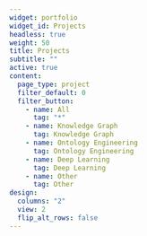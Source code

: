 ```yaml
---
widget: portfolio
widget_id: Projects
headless: true
weight: 50
title: Projects
subtitle: ""
active: true
content:
  page_type: project
  filter_default: 0
  filter_button:
    - name: All
      tag: "*"
    - name: Knowledge Graph
      tag: Knowledge Graph
    - name: Ontology Engineering
      tag: Ontology Engineering
    - name: Deep Learning
      tag: Deep Learning
    - name: Other
      tag: Other
design:
  columns: "2"
  view: 2
  flip_alt_rows: false
---
```

